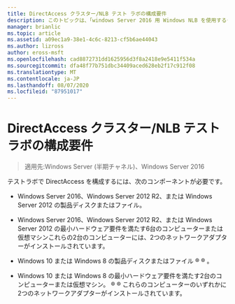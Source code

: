 ```yaml
---
title: DirectAccess クラスター/NLB テスト ラボの構成要件
description: このトピックは、「windows Server 2016 用 Windows NLB を使用するクラスターでの DirectAccess のデモンストレーション」のテストラボガイドに含まれています。
manager: brianlic
ms.topic: article
ms.assetid: a09ec1a9-38e1-4c6c-8213-cf5b6ae44043
ms.author: lizross
author: eross-msft
ms.openlocfilehash: cad8872731dd1625956d3f8a2418e9e5411f534a
ms.sourcegitcommit: dfa48f77b751dbc34409aced628eb2f17c912f08
ms.translationtype: MT
ms.contentlocale: ja-JP
ms.lasthandoff: 08/07/2020
ms.locfileid: "87951017"
---
```

# <a name="directaccess-cluster-nlb-test-lab-configuration-requirements"></a>DirectAccess クラスター/NLB テスト ラボの構成要件

>適用先:Windows Server (半期チャネル)、Windows Server 2016

テストラボで DirectAccess を構成するには、次のコンポーネントが必要です。

-   Windows Server 2016、Windows Server 2012 R2、または Windows Server 2012 の製品ディスクまたはファイル。

-   Windows Server 2016、Windows Server 2012 R2、または Windows Server 2012 の最小ハードウェア要件を満たす6台のコンピューターまたは仮想マシンこれらの2台のコンピューターには、2つのネットワークアダプターがインストールされています。

-   Windows 10 または Windows 8 の製品ディスクまたはファイル &reg; &reg; 。

-   Windows 10 または Windows 8 の最小ハードウェア要件を満たす2台のコンピューターまたは仮想マシン。 &reg; &reg; これらのコンピューターのいずれかに2つのネットワークアダプターがインストールされています。